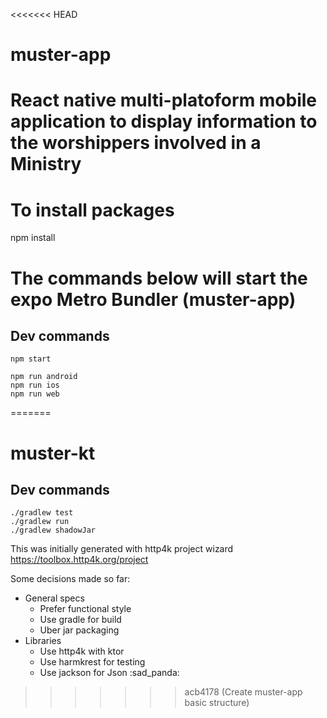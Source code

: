 <<<<<<< HEAD
# muster-app
# React native multi-platoform mobile application to display information to the worshippers involved in a Ministry

# To install packages
npm install

# The commands below will start the expo Metro Bundler (muster-app)
## Dev commands
```
npm start 

npm run android
npm run ios
npm run web
```
=======
# muster-kt

## Dev commands
```
./gradlew test
./gradlew run
./gradlew shadowJar
```

This was initially generated with http4k project wizard
https://toolbox.http4k.org/project

Some decisions made so far:
- General specs
  - Prefer functional style
  - Use gradle for build
  - Uber jar packaging
- Libraries
  - Use http4k with ktor
  - Use harmkrest for testing
  - Use jackson for Json :sad_panda:
>>>>>>> acb4178 (Create muster-app basic structure)
